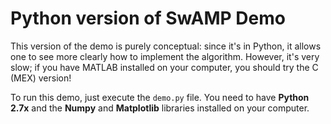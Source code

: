 # Python version of SwAMP Demo

This version of the demo is purely conceptual: since it's in Python, it
allows one to see more clearly how to implement the algorithm. However, it's
very slow; if you have MATLAB installed on your computer, you should try the
C (MEX) version!

To run this demo, just execute the `demo.py` file. You need to have **Python
2.7x** and the **Numpy** and **Matplotlib** libraries installed on your computer.
